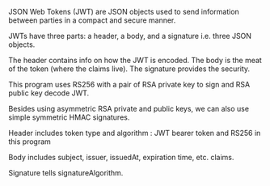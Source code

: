 JSON Web Tokens (JWT) are JSON objects used to send information between parties in a compact and secure manner.

JWTs have three parts: a header, a body, and a signature i.e. three JSON objects.

The header contains info on how the JWT is encoded.
The body is the meat of the token (where the claims live).
The signature provides the security.

This program uses RS256 with a pair of RSA private key to sign and RSA public key decode JWT.

Besides using asymmetric RSA private and public keys, we can also use simple symmetric HMAC signatures.

Header includes token type and algorithm : JWT bearer token and RS256 in this program

Body includes subject, issuer, issuedAt, expiration time, etc. claims.

Signature tells signatureAlgorithm.

